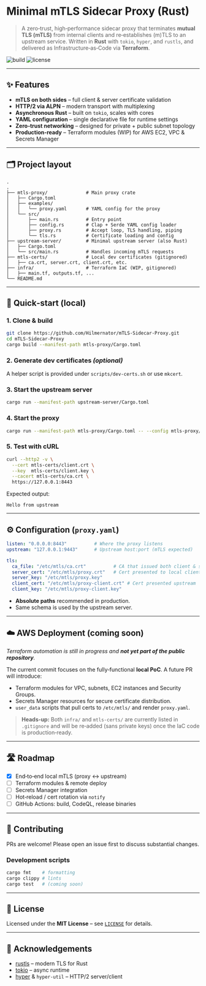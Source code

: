 # Minimal mTLS Sidecar Proxy (Rust)

> A zero‑trust, high‑performance sidecar proxy that terminates **mutual TLS (mTLS)** from internal clients and re‑establishes (m)TLS to an upstream service. Written in **Rust** with `tokio`, `hyper`, and `rustls`, and delivered as Infrastructure‑as‑Code via **Terraform**.

![build](https://img.shields.io/badge/build-passing-brightgreen) ![license](https://img.shields.io/badge/license-MIT-blue)

---

## ✨ Features

* **mTLS on both sides** – full client & server certificate validation
* **HTTP/2 via ALPN** – modern transport with multiplexing
* **Asynchronous Rust** – built on `tokio`, scales with cores
* **YAML configuration** – single declarative file for runtime settings
* **Zero‑trust networking** – designed for private + public subnet topology
* **Production‑ready** – Terraform modules (WIP) for AWS EC2, VPC & Secrets Manager

---

## 🗂️ Project layout

```
.
.
├── mtls-proxy/              # Main proxy crate
│   ├── Cargo.toml
│   ├── examples/
│   │   └── proxy.yaml       # YAML config for the proxy
│   └── src/
│       ├── main.rs          # Entry point
│       ├── config.rs        # Clap + Serde YAML config loader
│       ├── proxy.rs         # Accept loop, TLS handling, piping
│       └── tls.rs           # Certificate loading and config
├── upstream-server/         # Minimal upstream server (also Rust)
│   ├── Cargo.toml
│   └── src/main.rs          # Handles incoming mTLS requests
├── mtls-certs/              # Local dev certificates (gitignored)
│   ├── ca.crt, server.crt, client.crt, etc.
├── infra/                   # Terraform IaC (WIP, gitignored)
│   ├── main.tf, outputs.tf, ...
└── README.md
```

---

## 🚀 Quick‑start (local)

### 1. Clone & build

```bash
git clone https://github.com/Hilmernator/mTLS-Sidecar-Proxy.git
cd mTLS-Sidecar-Proxy
cargo build --manifest-path mtls-proxy/Cargo.toml
```

### 2. Generate dev certificates *(optional)*

A helper script is provided under `scripts/dev-certs.sh` or use `mkcert`.

### 3. Start the upstream server

```bash
cargo run --manifest-path upstream-server/Cargo.toml
```

### 4. Start the proxy

```bash
cargo run --manifest-path mtls-proxy/Cargo.toml -- --config mtls-proxy/examples/proxy.yaml
```

### 5. Test with cURL

```bash
curl --http2 -v \
  --cert mtls-certs/client.crt \
  --key  mtls-certs/client.key \
  --cacert mtls-certs/ca.crt \
  https://127.0.0.1:8443
```

Expected output:

```
Hello from upstream
```

---

## ⚙️ Configuration (`proxy.yaml`)

```yaml
listen: "0.0.0.0:8443"          # Where the proxy listens
upstream: "127.0.0.1:9443"      # Upstream host:port (mTLS expected)

tls:
  ca_file: "/etc/mtls/ca.crt"          # CA that issued both client & server certs
  server_cert: "/etc/mtls/proxy.crt"   # Cert presented to local clients
  server_key: "/etc/mtls/proxy.key"
  client_cert: "/etc/mtls/proxy-client.crt" # Cert presented upstream
  client_key: "/etc/mtls/proxy-client.key"
```

* **Absolute paths** recommended in production.
* Same schema is used by the upstream server.

---

## ☁️ AWS Deployment (coming soon)

*Terraform automation is still in progress and **not yet part of the public repository**.*

The current commit focuses on the fully‑functional **local PoC**.  A future PR will introduce:

* Terraform modules for VPC, subnets, EC2 instances and Security Groups.
* Secrets Manager resources for secure certificate distribution.
* `user_data` scripts that pull certs to `/etc/mtls/` and render `proxy.yaml`.

> **Heads‑up:** Both `infra/` and `mtls-certs/` are currently listed in `.gitignore` and will be re‑added (sans private keys) once the IaC code is production‑ready.

---

## 🛣️ Roadmap

* [x] End‑to‑end local mTLS (proxy ↔ upstream)
* [ ] Terraform modules & remote deploy
* [ ] Secrets Manager integration
* [ ] Hot‑reload / cert rotation via `notify`
* [ ] GitHub Actions: build, CodeQL, release binaries

---

## 🤝 Contributing

PRs are welcome!  Please open an issue first to discuss substantial changes.

### Development scripts

```bash
cargo fmt    # formatting
cargo clippy # lints
cargo test   # (coming soon)
```

---

## 📜 License

Licensed under the **MIT License** – see [`LICENSE`](LICENSE) for details.

---

## 🙏 Acknowledgements

* [rustls](https://github.com/rustls/rustls) – modern TLS for Rust
* [tokio](https://github.com/tokio-rs/tokio) – async runtime
* [hyper](https://github.com/hyperium/hyper) & `hyper-util` – HTTP/2 server/client
